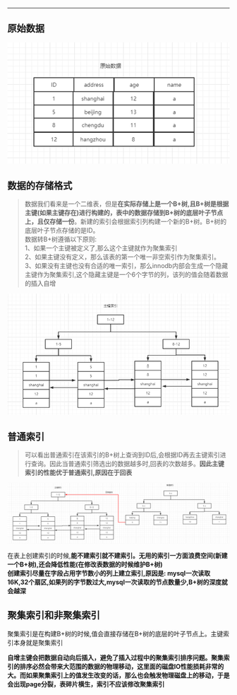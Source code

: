 ---

## 原始数据
![](2022-09-12-21-14-42.png)

## 数据的存储格式
> 数据我们看来是一个二维表，但是**在实际存储上是一个B+树,且B+树是根据主键(如果主键存在)进行构建的，表中的数据存储到B+树的底层叶子节点上，且仅存储一份**。新建的索引会根据索引列构建一个新的B+树。B+树的底层叶子节点存储的是ID。  
> 数据转B+树遵循以下原则:   
    1、如果一个主键被定义了,那么这个主键就作为聚集索引  
    2、如果主键没有定义，那么该表的第一个唯一非空索引作为聚集索引。  
    3、如果没有主键也没有合适的唯一索引，那么innodb内部会生成一个隐藏主键作为聚集索引,这个隐藏主键是一个6个字节的列，该列的值会随着数据的插入自增

![](2022-09-12-21-36-12.png)

## 普通索引
> 可以看出普通索引在该索引的B+树上查询到ID后,会根据ID再去主键索引进行查询。因此当普通索引筛选出的数据越多时,回表的次数越多。**因此主键索引的性能优于普通索引,原因在于回表**

![](2022-09-12-21-40-18.png)

在表上创建索引的时候,**能不建索引就不建索引。无用的索引一方面浪费空间(新建一个B+树),还会降低性能(在修改表数据的时候维护B+树)**  
**创建索引尽量在字段占用字节数小的列上建立索引,原因是: mysql一次读取16K,32个扇区,如果列的字节数过大,mysql一次读取的节点数量少,B+树的深度就会越深**

## 聚集索引和非聚集索引
聚集索引是在构建B+树的时候,值会直接存储在B+树的底层的叶子节点上。主键索引本身就是聚集索引  

**自增主键会把数据自动向后插入，避免了插入过程中的聚集索引排序问题。聚集索引的排序必然会带来大范围的数据的物理移动，这里面的磁盘IO性能损耗非常的大。而如果聚集索引上的值发生改变的话，那么也会触发物理磁盘上的移动，于是会出现page分裂，表碎片横生，索引不应该修改聚集索引**
